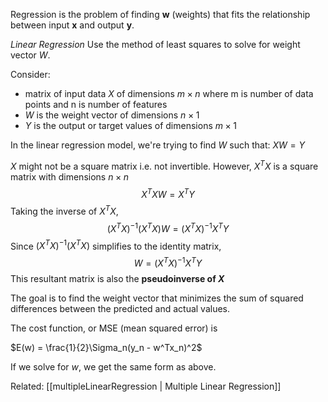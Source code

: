 Regression is the problem of finding **w** (weights) that fits the relationship between input **x** and output **y**.

*Linear Regression*
Use the method of least squares to solve for weight vector $W$. 

Consider:
- matrix of input data $X$ of dimensions $m \times n$ where m is number of data points and n is number of features
- $W$ is the weight vector of dimensions $n \times 1$ 
- $Y$ is the output or target values of dimensions $m \times 1$

In the linear regression model, we're trying to find $W$ such that: $XW = Y$

$X$ might not be a square matrix i.e. not invertible. However, $X^TX$ is a square matrix with dimensions $n \times n$ 
$$X^TXW = X^TY$$
Taking the inverse of $X^TX$,
$$(X^TX)^{-1}(X^TX)W = (X^TX)^{-1}X^TY$$
Since $(X^TX)^{-1}(X^TX)$ simplifies to the identity matrix,
$$W = (X^TX)^{-1}X^TY$$
This resultant matrix is also the **pseudoinverse of $X$** 

The goal is to find the weight vector that minimizes the sum of squared differences between the predicted and actual values. 

The cost function, or MSE (mean squared error) is

$E(w) = \frac{1}{2}\Sigma_n(y_n - w^Tx_n)^2$ 

If we solve for $w$, we get the same form as above.



Related: [[multipleLinearRegression | Multiple Linear Regression]]